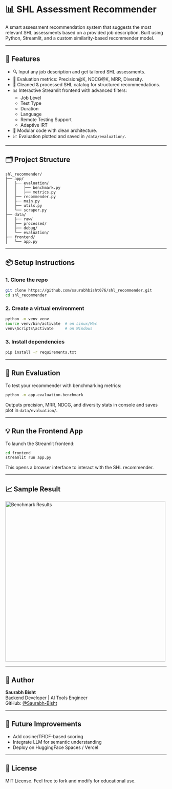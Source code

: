 # 📊 SHL Assessment Recommender

A smart assessment recommendation system that suggests the most relevant SHL assessments based on a provided job description. Built using Python, Streamlit, and a custom similarity-based recommender model.

---

## 🚀 Features

- 🔍 Input any job description and get tailored SHL assessments.
- 🎯 Evaluation metrics: Precision@K, NDCG@K, MRR, Diversity.
- 🧠 Cleaned & processed SHL catalog for structured recommendations.
- 📊 Interactive Streamlit frontend with advanced filters:
  - Job Level
  - Test Type
  - Duration
  - Language
  - Remote Testing Support
  - Adaptive IRT
- 📁 Modular code with clean architecture.
- 📈 Evaluation plotted and saved in `/data/evaluation/`.

---

## 🗂️ Project Structure

```
shl_recommender/
├── app/
│   ├── evaluation/
│   │   ├── benchmark.py
│   │   ├── metrics.py
│   ├── recommender.py
│   ├── main.py
│   ├── utils.py
│   └── scraper.py
├── data/
│   ├── raw/
│   ├── processed/
│   ├── debug/
│   └── evaluation/
├── frontend/
│   └── app.py
```

---

## 📦 Setup Instructions

### 1. Clone the repo

```bash
git clone https://github.com/saurabhbisht076/shl_recommender.git
cd shl_recommender
```

### 2. Create a virtual environment

```bash
python -m venv venv
source venv/bin/activate  # on Linux/Mac
venv\Scripts\activate     # on Windows
```

### 3. Install dependencies

```bash
pip install -r requirements.txt
```

---

## 🧪 Run Evaluation

To test your recommender with benchmarking metrics:

```bash
python -m app.evaluation.benchmark
```

Outputs precision, MRR, NDCG, and diversity stats in console and saves plot in `data/evaluation/`.

---

## 💡 Run the Frontend App

To launch the Streamlit frontend:

```bash
cd frontend
streamlit run app.py
```

This opens a browser interface to interact with the SHL recommender.

---

## 📈 Sample Result

<img src="../data/evaluation/benchmark_results.png" alt="Benchmark Results" width="500"/>

---

## 🤝 Author

**Saurabh Bisht**  
Backend Developer | AI Tools Engineer  
GitHub: [@Saurabh-Bisht](https://github.com/saurabhbisht076)

---

## 🏁 Future Improvements

- Add cosine/TFIDF-based scoring
- Integrate LLM for semantic understanding
- Deploy on HuggingFace Spaces / Vercel

---

## 📝 License

MIT License. Feel free to fork and modify for educational use.
```

